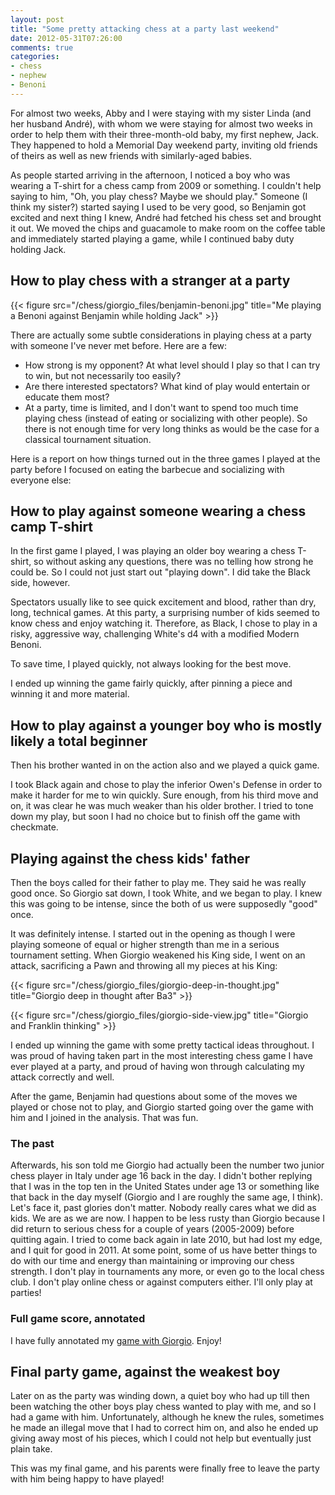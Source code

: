 ```yaml
---
layout: post
title: "Some pretty attacking chess at a party last weekend"
date: 2012-05-31T07:26:00
comments: true
categories: 
- chess
- nephew
- Benoni
---
```

For almost two weeks, Abby and I were staying with my sister Linda (and her husband André), with whom we were staying for almost two weeks in order to help them with their three-month-old baby, my first nephew, Jack. They happened to hold a Memorial Day weekend party, inviting old friends of theirs as well as new friends with similarly-aged babies.

As people started arriving in the afternoon, I noticed a boy who was wearing a T-shirt for a chess camp from 2009 or something. I couldn't help saying to him, "Oh, you play chess? Maybe we should play." Someone (I think my sister?) started saying I used to be very good, so Benjamin got excited and next thing I knew, André had fetched his chess set and brought it out. We moved the chips and guacamole to make room on the coffee table and immediately started playing a game, while I continued baby duty holding Jack.

## How to play chess with a stranger at a party

{{< figure src="/chess/giorgio_files/benjamin-benoni.jpg" title="Me playing a Benoni against Benjamin while holding Jack" >}}

There are actually some subtle considerations in playing chess at a party with someone I've never met before. Here are a few:

- How strong is my opponent? At what level should I play so that I can try to win, but not necessarily too easily?
- Are there interested spectators? What kind of play would entertain or educate them most?
- At a party, time is limited, and I don't want to spend too much time playing chess (instead of eating or socializing with other people). So there is not enough time for very long thinks as would be the case for a classical tournament situation.

Here is a report on how things turned out in the three games I played at the party before I focused on eating the barbecue and socializing with everyone else:

<!--more-->

## How to play against someone wearing a chess camp T-shirt

In the first game I played, I was playing an older boy wearing a chess T-shirt, so without asking any questions, there was no telling how strong he could be. So I could not just start out "playing down". I did take the Black side, however.

Spectators usually like to see quick excitement and blood, rather than dry, long, technical games. At this party, a surprising number of kids seemed to know chess and enjoy watching it. Therefore, as Black, I chose to play in a risky, aggressive way, challenging White's d4 with a modified Modern Benoni.

To save time, I played quickly, not always looking for the best move.

I ended up winning the game fairly quickly, after pinning a piece and winning it and more material.

## How to play against a younger boy who is mostly likely a total beginner

Then his brother wanted in on the action also and we played a quick game.

I took Black again and chose to play the inferior Owen's Defense in order to make it harder for me to win quickly. Sure enough, from his third move and on, it was clear he was much weaker than his older brother. I tried to tone down my play, but soon I had no choice but to finish off the game with checkmate.

## Playing against the chess kids' father

Then the boys called for their father to play me. They said he was really good once. So Giorgio sat down, I took White, and we began to play. I knew this was going to be intense, since the both of us were supposedly "good" once.

It was definitely intense. I started out in the opening as though I were playing someone of equal or higher strength than me in a serious tournament setting. When Giorgio weakened his King side, I went on an attack, sacrificing a Pawn and throwing all my pieces at his King:

{{< figure src="/chess/giorgio_files/giorgio-deep-in-thought.jpg" title="Giorgio deep in thought after Ba3" >}}

{{< figure src="/chess/giorgio_files/giorgio-side-view.jpg" title="Giorgio and Franklin thinking" >}}

I ended up winning the game with some pretty tactical ideas throughout. I was proud of having taken part in the most interesting chess game I have ever played at a party, and proud of having won through calculating my attack correctly and well.

After the game, Benjamin had questions about some of the moves we played or chose not to play, and Giorgio started going over the game with him and I joined in the analysis. That was fun.

### The past

Afterwards, his son told me Giorgio had actually been the number two junior chess player in Italy under age 16 back in the day. I didn't bother replying that I was in the top ten in the United States under age 13 or something like that back in the day myself (Giorgio and I are roughly the same age, I think). Let's face it, past glories don't matter. Nobody really cares what we did as kids. We are as we are now. I happen to be less rusty than Giorgio because I did return to serious chess for a couple of years (2005-2009) before quitting again. I tried to come back again in late 2010, but had lost my edge, and I quit for good in 2011. At some point, some of us have better things to do with our time and energy than maintaining or improving our chess strength. I don't play in tournaments any more, or even go to the local chess club. I don't play online chess or against computers either. I'll only play at parties!

### Full game score, annotated

I have fully annotated my [game with Giorgio](/chess/giorgio.htm). Enjoy!

## Final party game, against the weakest boy

Later on as the party was winding down, a quiet boy who had up till then been watching the other boys play chess wanted to play with me, and so I had a game with him. Unfortunately, although he knew the rules, sometimes he made an illegal move that I had to correct him on, and also he ended up giving away most of his pieces, which I could not help but eventually just plain take.

This was my final game, and his parents were finally free to leave the party with him being happy to have played!
